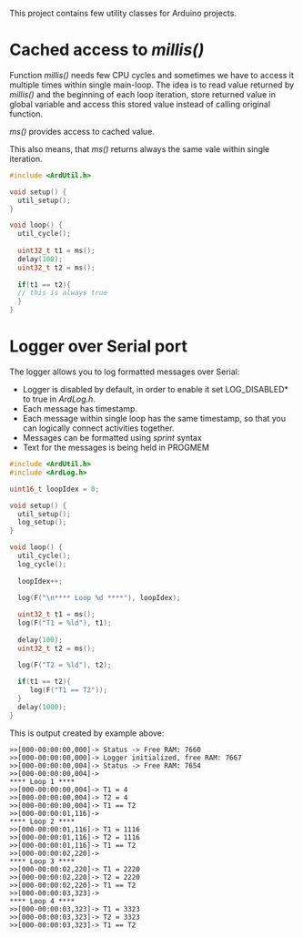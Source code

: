 This project contains few utility classes for Arduino projects. 

# Cached access to *millis()*
Function *millis()* needs few CPU cycles and sometimes we have to access it multiple times within single main-loop. The idea is to read value returned by *millis()* and the beginning of each loop iteration, store returned value in global variable and access this stored value instead of calling original function.

*ms()* provides access to cached value.

This also means, that *ms()* returns always the same vale within single iteration.

```cpp
#include <ArdUtil.h>

void setup() {
  util_setup();
}

void loop() {
  util_cycle();
  
  uint32_t t1 = ms();
  delay(100);
  uint32_t t2 = ms();
  
  if(t1 == t2){
  // this is always true
  }
}

```


# Logger over Serial port
The logger allows you to log formatted messages over Serial:
* Logger is disabled by default, in order to enable it set LOG_DISABLED* to true in *ArdLog.h*.
* Each message has timestamp.
* Each message within single loop has the same timestamp, so that you can logically connect activities together.
* Messages can be formatted using *sprint* syntax
* Text for the messages is being held in PROGMEM

```cpp
#include <ArdUtil.h>
#include <ArdLog.h>

uint16_t loopIdex = 0;

void setup() {
  util_setup();
  log_setup();
}

void loop() {
  util_cycle();
  log_cycle();
  
  loopIdex++;

  log(F("\n**** Loop %d ****"), loopIdex);
  
  uint32_t t1 = ms();
  log(F("T1 = %ld"), t1);
  
  delay(100);
  uint32_t t2 = ms();

  log(F("T2 = %ld"), t2);
  
  if(t1 == t2){
     log(F("T1 == T2"));
  }
  delay(1000);
}

```

This is output created by example above:
```
>>[000-00:00:00,000]-> Status -> Free RAM: 7660
>>[000-00:00:00,000]-> Logger initialized, free RAM: 7667
>>[000-00:00:00,004]-> Status -> Free RAM: 7654
>>[000-00:00:00,004]-> 
**** Loop 1 ****
>>[000-00:00:00,004]-> T1 = 4
>>[000-00:00:00,004]-> T2 = 4
>>[000-00:00:00,004]-> T1 == T2
>>[000-00:00:01,116]-> 
**** Loop 2 ****
>>[000-00:00:01,116]-> T1 = 1116
>>[000-00:00:01,116]-> T2 = 1116
>>[000-00:00:01,116]-> T1 == T2
>>[000-00:00:02,220]-> 
**** Loop 3 ****
>>[000-00:00:02,220]-> T1 = 2220
>>[000-00:00:02,220]-> T2 = 2220
>>[000-00:00:02,220]-> T1 == T2
>>[000-00:00:03,323]-> 
**** Loop 4 ****
>>[000-00:00:03,323]-> T1 = 3323
>>[000-00:00:03,323]-> T2 = 3323
>>[000-00:00:03,323]-> T1 == T2
```

